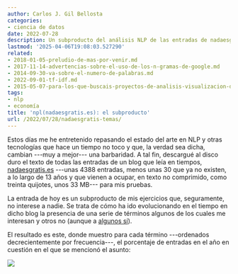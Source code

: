 ```yaml
---
author: Carlos J. Gil Bellosta
categories:
- ciencia de datos
date: 2022-07-28
description: Un subproducto del análisis NLP de las entradas de nadaesgratis.es
lastmod: '2025-04-06T19:08:03.527290'
related:
- 2018-01-05-preludio-de-mas-por-venir.md
- 2017-11-14-advertencias-sobre-el-uso-de-los-n-gramas-de-google.md
- 2014-09-30-va-sobre-el-numero-de-palabras.md
- 2022-09-01-tf-idf.md
- 2015-05-07-para-los-que-buscais-proyectos-de-analisis-visualizacion-de-datos.md
tags:
- nlp
- economía
title: 'npl(nadaesgratis.es): el subproducto'
url: /2022/07/28/nadaesgratis-temas/
---
```


Estos días me he entretenido repasando el estado del arte en NLP y otras tecnologías que hace un tiempo no toco y que, la verdad sea dicha, cambian ---muy a mejor--- una barbaridad. A tal fin, descargué al disco duro el texto de todas las entradas de un blog que leía en tiempos, [nadaesgratis.es](https://nadaesgratis.es/) ---unas 4388 entradas, menos unas 30 que ya no existen, a lo largo de 13 años y que vienen a ocupar, en texto no comprimido, como treinta quijotes, unos 33 MB--- para mis pruebas.

La entrada de hoy es un subproducto de mis ejercicios que, seguramente, no interese a nadie. Se trata de cómo ha ido evolucionando en el tiempo en dicho blog la presencia de una serie de términos algunos de los cuales me interesan y otros no (aunque a [algunos sí](https://blog.independent.org/2022/06/07/research-interests-academic-economists/)).

El resultado es este, donde muestro para cada término ---ordenados decrecientemente por frecuencia---, el porcentaje de entradas en el año en cuestión en el que se mencionó el asunto:

![](/wp-uploads/2022/07/nadaesgratis.png)
